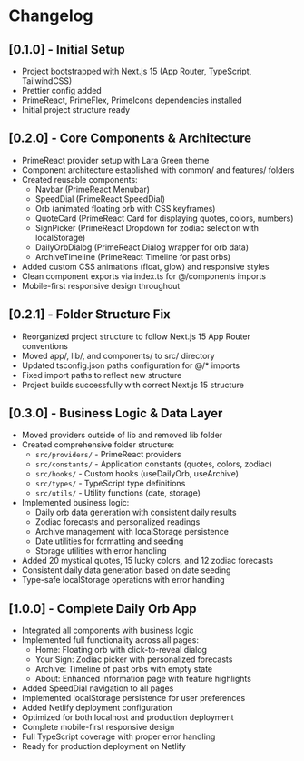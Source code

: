 # Changelog

## [0.1.0] - Initial Setup

- Project bootstrapped with Next.js 15 (App Router, TypeScript, TailwindCSS)
- Prettier config added
- PrimeReact, PrimeFlex, PrimeIcons dependencies installed
- Initial project structure ready

## [0.2.0] - Core Components & Architecture

- PrimeReact provider setup with Lara Green theme
- Component architecture established with common/ and features/ folders
- Created reusable components:
  - Navbar (PrimeReact Menubar)
  - SpeedDial (PrimeReact SpeedDial)
  - Orb (animated floating orb with CSS keyframes)
  - QuoteCard (PrimeReact Card for displaying quotes, colors, numbers)
  - SignPicker (PrimeReact Dropdown for zodiac selection with localStorage)
  - DailyOrbDialog (PrimeReact Dialog wrapper for orb data)
  - ArchiveTimeline (PrimeReact Timeline for past orbs)
- Added custom CSS animations (float, glow) and responsive styles
- Clean component exports via index.ts for @/components imports
- Mobile-first responsive design throughout

## [0.2.1] - Folder Structure Fix

- Reorganized project structure to follow Next.js 15 App Router conventions
- Moved app/, lib/, and components/ to src/ directory
- Updated tsconfig.json paths configuration for @/\* imports
- Fixed import paths to reflect new structure
- Project builds successfully with correct Next.js 15 structure

## [0.3.0] - Business Logic & Data Layer

- Moved providers outside of lib and removed lib folder
- Created comprehensive folder structure:
  - `src/providers/` - PrimeReact providers
  - `src/constants/` - Application constants (quotes, colors, zodiac)
  - `src/hooks/` - Custom hooks (useDailyOrb, useArchive)
  - `src/types/` - TypeScript type definitions
  - `src/utils/` - Utility functions (date, storage)
- Implemented business logic:
  - Daily orb data generation with consistent daily results
  - Zodiac forecasts and personalized readings
  - Archive management with localStorage persistence
  - Date utilities for formatting and seeding
  - Storage utilities with error handling
- Added 20 mystical quotes, 15 lucky colors, and 12 zodiac forecasts
- Consistent daily data generation based on date seeding
- Type-safe localStorage operations with error handling

## [1.0.0] - Complete Daily Orb App

- Integrated all components with business logic
- Implemented full functionality across all pages:
  - Home: Floating orb with click-to-reveal dialog
  - Your Sign: Zodiac picker with personalized forecasts
  - Archive: Timeline of past orbs with empty state
  - About: Enhanced information page with feature highlights
- Added SpeedDial navigation to all pages
- Implemented localStorage persistence for user preferences
- Added Netlify deployment configuration
- Optimized for both localhost and production deployment
- Complete mobile-first responsive design
- Full TypeScript coverage with proper error handling
- Ready for production deployment on Netlify
